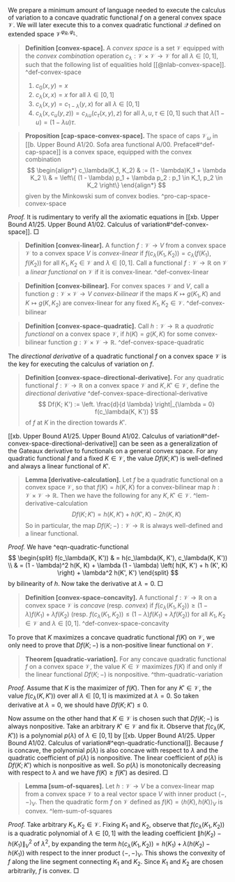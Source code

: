 We prepare a minimum amount of language needed to execute the calculus of variation to a concave quadratic functional $f$ on a general convex space $\mathcal{V}$. We will later execute this to a convex quadratic functional $\mathcal{Q}$ defined on extended space $\mathcal{V}^{\varphi_R, \varphi_L}$.

> __Definition [convex-space].__ A _convex space_ is a set $\mathcal{V}$ equipped with the _convex combination_ operation $c_\lambda : \mathcal{V} \times \mathcal{V} \to \mathcal{V}$ for all $\lambda \in [0, 1]$, such that the following list of equalities hold [[@nlab-convex-space]]. ^def-convex-space
> 
> 1. $c_0(x, y) = x$
> 2. $c_\lambda(x, x) = x$ for all $\lambda \in [0, 1]$
> 3. $c_\lambda (x, y) = c_{1 - \lambda}(y, x)$ for all $\lambda \in [0, 1]$
> 4. $c_\lambda(x, c_u(y, z)) = c_{\lambda u} (c_\tau(x, y), z)$ for all $\lambda, u, \tau \in [0, 1]$ such that $\lambda (1 - u) = (1 - \lambda u) \tau$.

> __Proposition [cap-space-convex-space].__ The space of caps $\mathcal{V}_\omega$ in [[b. Upper Bound A1/20. Sofa area functional A/00. Preface#^def-cap-space]] is a convex space, equipped with the convex combination
$$
\begin{align*}
c_\lambda(K_1, K_2) & := (1 - \lambda)K_1 + \lambda K_2 \\
& = \left\{ (1 - \lambda) p_1 + \lambda p_2 : p_1 \in K_1, p_2 \in K_2 \right\} 
\end{align*}
$$
> given by the Minkowski sum of convex bodies. ^pro-cap-space-convex-space

_Proof._ It is rudimentary to verify all the axiomatic equations in [[xb. Upper Bound A1/25. Upper Bound A1/02. Calculus of variation#^def-convex-space]]. □

> __Definition [convex-linear].__ A function $f : \mathcal{V} \to V$ from a convex space $\mathcal{V}$ to a convex space $V$ is _convex-linear_ if $f(c_\lambda(K_1, K_2)) = c_\lambda(f(K_1), f(K_2))$ for all $K_1, K_2 \in \mathcal{V}$ and $\lambda \in [0, 1]$. Call a functional $f : \mathcal{V} \to \mathbb{R}$ on $\mathcal{V}$ a _linear functional_ on $\mathcal{V}$ if it is convex-linear. ^def-convex-linear

> __Definition [convex-bilinear].__ For convex spaces $\mathcal{V}$ and $V$, call a function $g : \mathcal{V} \times \mathcal{V} \to V$ _convex-bilinear_ if the maps $K \mapsto g(K_1, K)$ and $K \mapsto g(K, K_2)$ are convex-linear for any fixed $K_1, K_2 \in \mathcal{V}$. ^def-convex-bilinear

> __Definition [convex-space-quadratic].__ Call $h : \mathcal{V} \to \mathbb{R}$ a _quadratic functional_ on a convex space $\mathcal{V}$, if $h(K) = g(K, K)$ for some convex-bilinear function $g : \mathcal{V} \times \mathcal{V} \to \mathbb{R}$. ^def-convex-space-quadratic

The _directional derivative_ of a quadratic functional $f$ on a convex space $\mathcal{V}$ is the key for executing the calculus of variation on $f$.

> __Definition [convex-space-directional-derivative].__ For any quadratic functional $f : \mathcal{V} \to \mathbb{R}$ on a convex space $\mathcal{V}$ and $K, K' \in \mathcal{V}$, define the _directional derivative_ ^def-convex-space-directional-derivative
$$
Df(K; K') := \left. \frac{d}{d \lambda} \right|_{\lambda = 0} f(c_\lambda(K, K'))
$$
> of $f$ at $K$ in the direction towards $K'$.

[[xb. Upper Bound A1/25. Upper Bound A1/02. Calculus of variation#^def-convex-space-directional-derivative]] can be seen as a generalization of the Gateaux derivative to functionals on a general convex space. For any quadratic functional $f$ and a fixed $K \in \mathcal{V}$, the value $Df(K; K')$ is well-defined and always a linear functional of $K'$.

> __Lemma [derivative-calculation].__ Let $f$ be a quadratic functional on a convex space $\mathcal{V}$, so that $f(K) = h(K, K)$ for a convex-bilinear map $h : \mathcal{V} \times \mathcal{V} \to \mathbb{R}$. Then we have the following for any $K, K' \in \mathcal{V}$. ^lem-derivative-calculation
$$
Df(K; K') = h(K, K') + h(K', K) - 2 h (K, K)
$$
> So in particular, the map $Df(K; -) : \mathcal{V} \to \mathbb{R}$ is always well-defined and a linear functional. 

_Proof._ We have ^eqn-quadratic-functional
$$
\begin{split}
f(c_\lambda(K, K')) & = h(c_\lambda(K, K'), c_\lambda(K, K')) \\
& = (1 - \lambda)^2 h(K, K) + \lambda (1 - \lambda) \left( h(K, K') + h (K', K) \right) + \lambda^2 h(K', K')
\end{split}
$$
by bilinearity of $h$. Now take the derivative at $\lambda = 0$. □

> __Definition [convex-space-concavity].__ A functional $f : \mathcal{V} \to \mathbb{R}$ on a convex space $\mathcal{V}$ is _concave_ (resp. _convex_) if $f(c_\lambda(K_1, K_2)) \geq (1 - \lambda) f(K_1) + \lambda f(K_2)$ (resp. $f(c_\lambda(K_1, K_2)) \leq (1 - \lambda) f(K_1) + \lambda f(K_2)$) for all $K_1, K_2 \in \mathcal{V}$ and $\lambda \in [0, 1]$. ^def-convex-space-concavity

To prove that $K$ maximizes a concave quadratic functional $f(K)$ on $\mathcal{V}$, we only need to prove that $Df(K; -)$ is a non-positive linear functional on $\mathcal{V}$. 

> __Theorem [quadratic-variation].__ For any concave quadratic functional $f$ on a convex space $\mathcal{V}$, the value $K \in \mathcal{V}$ maximizes $f(K)$ if and only if the linear functional $Df(K; -)$ is nonpositive. ^thm-quadratic-variation

_Proof._ Assume that $K$ is the maximizer of $f(K)$. Then for any $K' \in \mathcal{V}$, the value $f(c_\lambda(K, K'))$ over all $\lambda \in [0, 1]$ is maximized at $\lambda = 0$. So taken derivative at $\lambda = 0$, we should have $Df(K; K') \leq 0$.

Now assume on the other hand that $K \in \mathcal{V}$ is chosen such that $Df(K; -)$ is always nonpositive. Take an arbitrary $K' \in \mathcal{V}$ and fix it. Observe that $f(c_\lambda(K, K'))$ is a polynomial $p(\lambda)$ of $\lambda \in [0, 1]$ by [[xb. Upper Bound A1/25. Upper Bound A1/02. Calculus of variation#^eqn-quadratic-functional]]. Because $f$ is concave, the polynomial $p(\lambda)$ is also concave with respect to $\lambda$ and the quadratic coefficient of $p(\lambda)$ is nonpositive. The linear coefficient of $p(\lambda)$ is $Df(K; K')$ which is nonpositive as well. So $p(\lambda)$ is monotonically decreasing with respect to $\lambda$ and we have $f(K) \geq f(K')$ as desired. □

> __Lemma [sum-of-squares].__ Let $h : \mathcal{V} \to V$ be a convex-linear map from a convex space $\mathcal{V}$ to a real vector space $V$ with inner product $\left< -, - \right>_V$. Then the quadratic form $f$ on $\mathcal{V}$ defined as $f(K) = \left< h(K), h(K) \right>_V$ is convex. ^lem-sum-of-squares

_Proof._ Take arbitrary $K_1, K_2 \in \mathcal{V}$. Fixing $K_1$ and $K_2$, observe that $f(c_\lambda(K_1, K_2))$ is a quadratic polynomial of $\lambda \in [0, 1]$ with the leading coefficient $\left\lVert h(K_2) - h(K_1) \right\rVert_V^2$ of $\lambda^2$, by expanding the term $h(c_\lambda(K_1, K_2)) = h(K_1) + \lambda (h(K_2) - h(K_1))$ with respect to the inner product $\left< -, - \right>_V$. This shows the convexity of $f$ along the line segment connecting $K_1$ and $K_2$. Since $K_1$ and $K_2$ are chosen arbitrarily, $f$ is convex. □